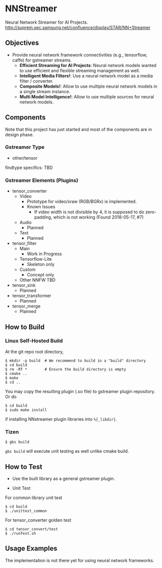 # NNStreamer

Neural Network Streamer for AI Projects.
http://suprem.sec.samsung.net/confluence/display/STAR/NN+Streamer

## Objectives

- Provide neural network framework connectivities (e.g., tensorflow, caffe) for gstreamer streams.
  - **Efficient Streaming for AI Projects**: Neural network models wanted to use efficient and flexible streaming management as well. 
  - **Intelligent Media Filters!**: Use a neural network model as a media filter / converter.
  - **Composite Models!**: Allow to use multiple neural network models in a single stream instance.
  - **Multi Model Intelligence!**: Allow to use multiple sources for neural network models.

## Components

Note that this project has just started and most of the components are in design phase.

### Gstreamer Type

- other/tensor

findtype specifics: TBD

### Gstreamer Elements (Plugins)

- tensor\_converter
  - Video
    - Prototype for video/xraw (RGB/BGRx) is implemented.
    - Known Issues
      - If video width is not divisible by 4, it is supposed to do zero-padding, which is not working (Found 2018-05-17, #7)
  - Audio
    - Planned
  - Text
    - Planned
- tensor\_filter
  - Main
    - Work in Progress
  - Tensorflow-Lite
    - Skeleton only
  - Custom
    - Concept only
  - Other NNFW TBD
- tensor\_sink
  - Planned
- tensor\_transformer
  - Planned
- tensor\_merge
  - Planned

## How to Build

### Linux Self-Hosted Build

At the git repo root directory,
```
$ mkdir -p build  # We recommend to build in a "build" directory
$ cd build
$ rm -Rf *        # Ensure the build directory is empty
$ cmake ..
$ make
$ cd ..
```

You may copy the resulting plugin (.so file) to gstreamer plugin repository. Or do
```
$ cd build
$ sudo make install
```
if installing NNstreamer plugin libraries into ```%{_libdir}```.


### Tizen


```
$ gbs build
```
```gbs build``` will execute unit testing as well unlike cmake build.

## How to Test

- Use the built library as a general gstreamer plugin.

- Unit Test 

For common library unit test
```
$ cd build
$ ./unittest_common
```

For tensor_converter golden test
```
$ cd tensor_convert/test
$ ./runTest.sh
```

## Usage Examples

The implementation is not there yet for using neural network frameworks.
